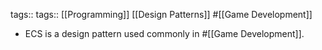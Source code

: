 tags:: tags:: [[Programming]] [[Design Patterns]] #[[Game Development]]

- ECS is a design pattern used commonly in #[[Game Development]].